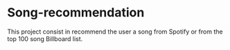 # Song-recommendation
This project consist in recommend the user a song from Spotify or from the top 100 song Billboard list.
